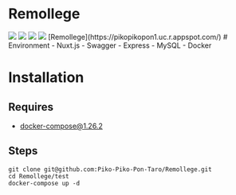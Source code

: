 # Remollege
<img src="https://img.shields.io/github/issues/Piko-Piko-Pon-Taro/Remollege.git">
<img src="https://img.shields.io/github/forks/Piko-Piko-Pon-Taro/Remollege.git">
<img src="https://img.shields.io/github/stars/Piko-Piko-Pon-Taro/Remollege.git">
<img src="https://img.shields.io/github/license/Piko-Piko-Pon-Taro/Remollege.git">
[Remollege](https://pikopikopon1.uc.r.appspot.com/)
# Environment
- Nuxt.js
- Swagger
- Express
- MySQL
- Docker

# Installation
## Requires
- docker-compose@1.26.2
## Steps
```
git clone git@github.com:Piko-Piko-Pon-Taro/Remollege.git
cd Remollege/test
docker-compose up -d
```
